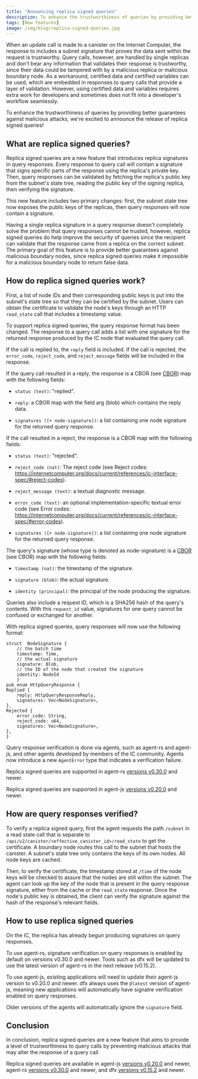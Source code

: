 ```yaml
---
title: "Announcing replica signed queries"
description: To enhance the trustworthiness of queries by providing better guarantees against malicious attacks, we're excited to announce the release of replica signed queries!
tags: [New features]
image: /img/blog/replica-signed-queries.jpg
---
```


When an update call is made to a canister on the Internet Computer, the response to includes a subnet signature that proves the data sent within the request is trustworthy. Query calls, however, are handled by single replicas and don't bear any information that validates their response is trustworthy, since their data could be tampered with by a malicious replica or malicious boundary node. As a workaround, certified data and certified variables can be used, which are embedded in responses to query calls that provide a layer of validation. However, using certified data and variables requires extra work for developers and sometimes does not fit into a developer's workflow seamlessly. 

To enhance the trustworthiness of queries by providing better guarantees against malicious attacks, we're excited to announce the release of replica signed queries! 

## What are replica signed queries?

Replica signed queries are a new feature that introduces replica signatures in query responses. Every response to query call will contain a signature that signs specific parts of the response using the replica's private key. Then, query responses can be validated by fetching the replica's public key from the subnet's state tree, reading the public key of the signing replica, then verifying the signature.

This new feature includes two primary changes: first, the subnet state tree now exposes the public keys of the replicas, then query responses will now contain a signature. 

Having a single replica signature in a query response doesn't completely solve the problem that query responses cannot be trusted, however, replica signed queries do help improve the security of queries since the recipient can validate that the response came from a replica on the correct subnet. The primary goal of this feature is to provide better guarantees against malicious boundary nodes, since replica signed queries make it impossible for a malicious boundary node to return false data. 

## How do replica signed queries work?

First, a list of node IDs and their corresponding public keys is put into the subnet's state tree so that they can be certified by the subnet. Users can obtain the certificate to validate the node's keys through an HTTP `read_state` call that includes a timestamp value. 

To support replica signed queries, the query response format has been changed. The response to a query call adds a list with one signature for the returned response produced by the IC node that evaluated the query call.

If the call is replied to, the `reply` field is included. If the call is rejected, the `error_code`, `reject_code`, and `reject_message` fields will be included in the response. 

If the query call resulted in a reply, the response is a CBOR (see [CBOR](https://internetcomputer.org/docs/current/references/ic-interface-spec/#cbor)) map with the following fields:

- `status (text)`: "replied".
  
- `reply`: a CBOR map with the field arg (blob) which contains the reply data.
  
- `signatures ([+ node-signature])`: a list containing one node signature for the returned query response.

If the call resulted in a reject, the response is a CBOR map with the following fields:

- `status (text)`: "rejected".
  
- `reject_code (nat)`: The reject code (see Reject codes: https://internetcomputer.org/docs/current/references/ic-interface-spec/#reject-codes).
  
- `reject_message (text)`: a textual diagnostic message.
  
- `error_code (text)`: an optional implementation-specific textual error code (see Error codes: https://internetcomputer.org/docs/current/references/ic-interface-spec/#error-codes).
  
- `signatures ([+ node-signature])`: a list containing one node signature for the returned query response.

The query's signature (whose type is denoted as node-signature) is a [CBOR](https://internetcomputer.org/docs/current/references/ic-interface-spec/#cbor) (see CBOR) map with the following fields:

- `timestamp (nat)`: the timestamp of the signature.

- `signature (blob)`: the actual signature.

- `identity (principal)`: the principal of the node producing the signature.

Queries also include a request ID, which is a SHA256 hash of the query's contents. With this `request_id` value, signatures for one query cannot be confused or exchanged for another.

With replica signed queries, query responses will now use the following format:

```
struct  NodeSignature {
    // the batch time
    timestamp: Time,
    // the actual signature
    signature: Blob,
    // the ID of the node that created the signature
    identity: NodeId
    }
pub enum HttpQueryResponse {
Replied {
    reply: HttpQueryResponseReply,
    signatures: Vec<NodeSignature>,
},
Rejected {
    error_code: String,
    reject_code: u64,
    signatures: Vec<NodeSignature>,
},
}
```

Query response verification is done via agents, such as agent-rs and agent-js, and other agents developed by members of the IC community. Agents now introduce a new `AgentError` type that indicates a verification failure. 

Replica signed queries are supported in agent-rs [versions v0.30.0](https://github.com/dfinity/agent-rs/releases) and newer.

Replica signed queries are supported in agent-js [versions v0.20.0](https://github.com/dfinity/agent-js/releases) and newer.

## How are query responses verified? 

To verify a replica signed query, first the agent requests the path `/subnet` in a read state call that is separate to `/api/v2/canister/<effective_canister_id>/read_state` to get the certificate. A boundary node routes this call to the subnet that hosts the canister. A subnet's state tree only contains the keys of its own nodes. All node keys are cached.

Then, to verify the certificate, the timestamp stored at `/time` of the node keys will be checked to assure that the nodes are still within the subnet. The agent can look up the key of the node that is present in the query response signature, either from the cache or the `read_state` response. Once the node's public key is obtained, the client can verify the signature against the hash of the response's relevant fields. 

## How to use replica signed queries

On the IC, the replica has already begun producing signatures on query responses. 

To use agent-rs, signature verification on query responses is enabled by default on versions v0.30.0 and newer. Tools such as dfx will be updated to use the latest version of agent-rs in the next release (v0.15.2). 

To use agent-js, existing applications will need to update their agent-js version to v0.20.0 and newer. dfx always uses the `@latest` version of agent-js, meaning new applications will automatically have signatre verification enabled on query responses. 

Older versions of the agents will automatically ignore the `signature` field. 

## Conclusion

In conclusion, replica signed queries are a new feature that aims to provide a level of trustworthiness to query calls by preventing malicious attacks that may alter the response of a query call. 

Replica signed queries are available in agent-js [versions v0.20.0](https://github.com/dfinity/agent-js/releases) and newer, agent-rs [versions v0.30.0](https://github.com/dfinity/agent-rs/releases) and newer, and dfx [versions v0.15.2](https://github.com/dfinity/sdk/releases) and newer. 








